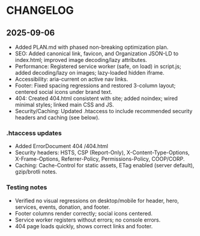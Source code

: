 # CHANGELOG

## 2025-09-06

- Added PLAN.md with phased non-breaking optimization plan.
- SEO: Added canonical link, favicon, and Organization JSON-LD to index.html; improved image decoding/lazy attributes.
- Performance: Registered service worker (safe, on load) in script.js; added decoding/lazy on images; lazy-loaded hidden iframe.
- Accessibility: aria-current on active nav links.
- Footer: Fixed spacing regressions and restored 3-column layout; centered social icons under brand text.
- 404: Created 404.html consistent with site; added noindex; wired minimal styles; linked main CSS and JS.
- Security/Caching: Updated .htaccess to include recommended security headers and caching (see below).

### .htaccess updates

- Added ErrorDocument 404 /404.html
- Security headers: HSTS, CSP (Report-Only), X-Content-Type-Options, X-Frame-Options, Referrer-Policy, Permissions-Policy, COOP/CORP.
- Caching: Cache-Control for static assets, ETag enabled (server default), gzip/brotli notes.

### Testing notes

- Verified no visual regressions on desktop/mobile for header, hero, services, events, donation, and footer.
- Footer columns render correctly; social icons centered.
- Service worker registers without errors; no console errors.
- 404 page loads quickly, shows correct links and footer.
